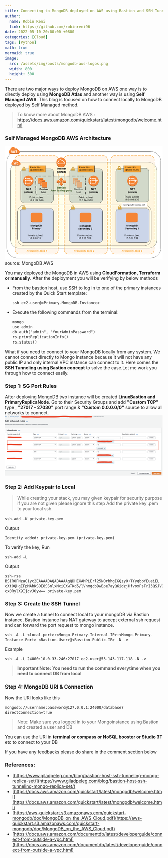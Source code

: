 ```yaml
---
title: Connecting to MongoDB deployed on AWS using Bastion and SSH Tunneling from Local
author:
  name: Robin Reni
  link: https://github.com/robinreni96
date: 2022-05-10 20:00:00 +0800
categories: [Cloud]
tags: [Python]
math: true
mermaid: true
image:
  src: /assets/img/posts/mongodb-aws-logos.png
  width: 800
  height: 500
---
```

There are two major ways to deploy MongoDB on AWS one way is to directly deploy using **MongoDB Atlas** and another way is using **Self Managed AWS**. This blog is focused on how to connect locally to MongoDB deployed by Self Managed method.

> To know more about MongoDB AWS : https://docs.aws.amazon.com/quickstart/latest/mongodb/welcome.html

### Self Managed MongoDB AWS Architecture
![MongoDB_AWS](/assets/img/posts/mongodb-architecture-on-aws.png) source: MongoDB AWS

You may deployed the MongoDB in AWS using **CloudFormation, Terraform or manually**. After the deployment you will be verifying by below methods
  * From the bastion host, use SSH to log in to one of the primary instances created by the Quick Start template:
    ```shell
    ssh ec2-user@<Primary-MongoDB-Instance>
    ```
  * Execute the following commands from the terminal:
    ```shell
    mongo
    use admin
    db.auth("admin", "YourAdminPassword")
    rs.printReplicationInfo()
    rs.status()
    ```

What if you need to connect to your MongoDB locally from any system. We cannot connect directly to Mongo instance because it will not have any public IP and only internal VPC instance can connect to it. Here comes the **SSH Tunneling using Bastion concept** to solve the case.Let me work you through how to connect easily.

### Step 1: SG Port Rules
After deploying MongoDB two instance will be created **LinuxBastion and PrimaryReplicaNode**. Go to their Security Groups and add **"Custom TCP"** type , **"27017 - 27030"** port range & **"Custom 0.0.0.0/0"** source to allow all networks to connect.
![MongoDB_SG](/assets/img/posts/Mongo-SG.png)

### Step 2: Add Keypair to Local
> While creating your stack, you may given keypair for security purpose if you are not given please ignore this step
Add the private key .pem to your local ssh.

```shell
ssh-add -K private-key.pem
```
Output
```shell
Identity added: private-key.pem (private-key.pem)
```
To verify the key, Run
```shell
ssh-add –L
```
Output
```shell
ssh-rsa BSIROFNzaC1yc2EAAAADAQABAAAAgQDHEXAMPLErl25NOrbhgIGQzyO+TYyqbbYEueiEL
cXtOQHgEFpMAbKSOE8SSnlxMxiCXwTKd5/lVnmgcbDwBpe7ayQ6idzjHfvoxPsFrI3QSJVQgyN
cx0RylX9IjcvJOyw== private-key.pem
```

### Step 3: Create the SSH Tunnel
Now we create a tunnel to connect local to your mongoDB via Bastion instance. Bastion instance has NAT gateway to accept external ssh request and can forward the port request to mongo instance.
```shell
ssh -A -L <local-port>:<Mongo-Primary-Internal-IP>:<Mongo-Primary-Instance-Port> <Bastion-User>@<Bastion-Public-IP> -N -v
```
Example
```shell
ssh -A -L 24000:10.0.33.246:27017 ec2-user@53.143.117.118 -N -v
```
> **Important Note: You need to run the command everytime when you need to connect DB from local**

### Step 4: MongoDB URI & Connection
Now the URI looks like this
```shell
mongodb://username:password@127.0.0.1:24000/database?directConnection=true
```
> Note: Make sure you logged in to your Mongoinstance using Bastion and created a user and DB

You can use the URI in **terminal or compass or NoSQL booster or Studio 3T** etc to connect to your DB

If you have any feedbacks please do share in the comment section below


### References:
* [https://www.giladpeleg.com/blog/bastion-host-ssh-tunneling-mongo-replica-set/](https://www.giladpeleg.com/blog/bastion-host-ssh-tunneling-mongo-replica-set/)
* [https://docs.aws.amazon.com/quickstart/latest/mongodb/welcome.html](https://docs.aws.amazon.com/quickstart/latest/mongodb/welcome.html)
* [https://aws-quickstart.s3.amazonaws.com/quickstart-mongodb/doc/MongoDB_on_the_AWS_Cloud.pdf](https://aws-quickstart.s3.amazonaws.com/quickstart-mongodb/doc/MongoDB_on_the_AWS_Cloud.pdf)
* [https://docs.aws.amazon.com/documentdb/latest/developerguide/connect-from-outside-a-vpc.html](https://docs.aws.amazon.com/documentdb/latest/developerguide/connect-from-outside-a-vpc.html)




